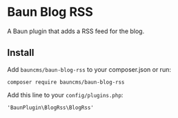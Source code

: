 # Baun Blog RSS

A Baun plugin that adds a RSS feed for the blog.

## Install

Add `bauncms/baun-blog-rss` to your composer.json or run:

    composer require bauncms/baun-blog-rss

Add this line to your `config/plugins.php`:

    'BaunPlugin\BlogRss\BlogRss'
